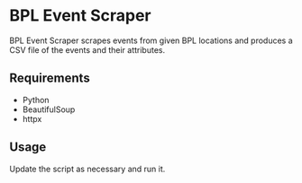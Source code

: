 # BPL Event Scraper

BPL Event Scraper scrapes events from given BPL locations and produces
a CSV file of the events and their attributes.

## Requirements

- Python
- BeautifulSoup
- httpx

## Usage

Update the script as necessary and run it.
